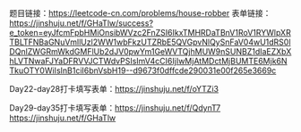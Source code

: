 题目链接：https://leetcode-cn.com/problems/house-robber
表单链接：https://jinshuju.net/f/GHaTlw/success?e_token=eyJfcmFpbHMiOnsibWVzc2FnZSI6IkxTMHRDaTBnV1RoV1RYWlpXRTBLTFNBaGNuVmllUzl2WW1wbFkzUTZRbE5QVGpvNlQySnFaV04wU1dRS0lDQnlZWGRmWkdGMFlUb2dJV0pwYm1GeWVTQjhMUW9nSUNBZ1dIaEZXbXhLVTNwaFJYaDFRVVJCTWdvPSIsImV4cCI6IjIwMjAtMDctMjBUMTE6Mjk6NTkuOTY0WiIsInB1ciI6bnVsbH19--d9673f0dffcde290031e00f265e3669c




Day22-day28打卡填写表单：https://jinshuju.net/f/oYTZi3

Day29-day35打卡填写表单：https://jinshuju.net/f/QdynT7
https://jinshuju.net/f/GHaTlw
